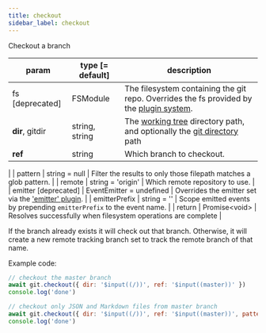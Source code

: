 ```yaml
---
title: checkout
sidebar_label: checkout
---
```


Checkout a branch

| param                | type [= default]         | description                                                                                                    |
| -------------------- | ------------------------ | -------------------------------------------------------------------------------------------------------------- |
| fs [deprecated]      | FSModule                 | The filesystem containing the git repo. Overrides the fs provided by the [plugin system](./plugin_fs.md).      |
| **dir**, gitdir      | string, string           | The [working tree](dir-vs-gitdir.md) directory path, and optionally the [git directory](dir-vs-gitdir.md) path |
| **ref**              | string                   | Which branch to checkout. 
|
| pattern              | string = null            | Filter the results to only those filepath matches a glob pattern.
|
| remote               | string = 'origin'        | Which remote repository to use.                                                                                |
| emitter [deprecated] | EventEmitter = undefined | Overrides the emitter set via the ['emitter' plugin](./plugin_emitter.md).                                     |
| emitterPrefix        | string = ''              | Scope emitted events by prepending `emitterPrefix` to the event name.                                          |
| return               | Promise\<void\>          | Resolves successfully when filesystem operations are complete                                                  |

If the branch already exists it will check out that branch. Otherwise, it will create a new remote tracking branch set to track the remote branch of that name.

Example code:

```js live
// checkout the master branch
await git.checkout({ dir: '$input((/))', ref: '$input((master))' })
console.log('done')
```

```js live
// checkout only JSON and Markdown files from master branch
await git.checkout({ dir: '$input((/))', ref: '$input((master))', pattern: '*.{json,md}' })
console.log('done')
```
